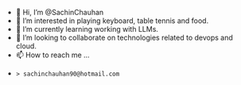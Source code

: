 - 👋 Hi, I’m @SachinChauhan
- 👀 I’m interested in playing keyboard, table tennis and food.
- 🌱 I’m currently learning working with LLMs.
- 💞️ I’m looking to collaborate on technologies related to devops and cloud.
- 📫 How to reach me ...
-     > sachinchauhan90@hotmail.com

<!---
SachinChauhan1302/SachinChauhan1302 is a ✨ special ✨ repository because its `README.md` (this file) appears on your GitHub profile.
You can click the Preview link to take a look at your changes.
--->
